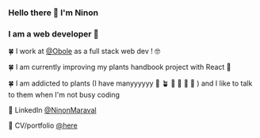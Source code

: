 ### Hello there 👋  I'm Ninon
### I am a web developer 💪

🍀 I work at [@Obole](https://obole.eu/) as a full stack web dev ! 🤓

🍀 I am currently improving my plants handbook project with React 🥞

🍀 I am addicted to plants (I have manyyyyyy 🌱 🪴 🎋 🌵 🎍 🌱 ) and I like to talk to them when I'm not busy coding 

📌 LinkedIn [@NinonMaraval](https://www.linkedin.com/in/ninon-maraval-77224230/)

📌 CV/portfolio [@here](https://ninon-portfolio.webflow.io/)
